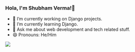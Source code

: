 ### Hola, I'm Shubham Verma!👋



- 🔭 I’m currently working on Django projects.
- 🌱 I’m currently learning Django.
- 💬 Ask me about web development and tech related stuff.
- 😄 Pronouns: He/Him



<img src="https://github-readme-stats.vercel.app/api?username=Shubhamverma2796&&show_icons=true&title_color=ffffff&icon_color=bb2acf&text_color=daf7dc&bg_color=151515">


